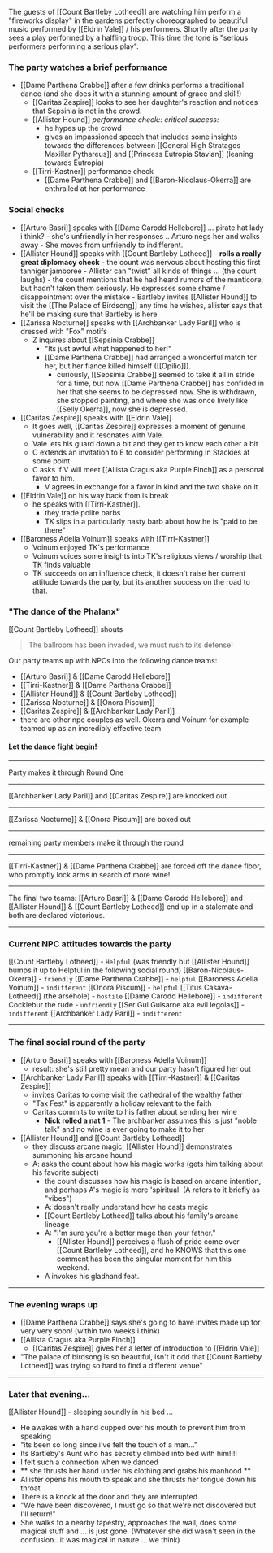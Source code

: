 The guests of [[Count Bartleby Lotheed]] are watching him perform a "fireworks display" in the gardens perfectly choreographed to beautiful music performed by [[Eldrin Vale]] / his performers.
Shortly after the party sees a play performed by a halfling troop.  This time the tone is "serious performers performing a serious play".

### The party watches a brief performance
- [[Dame Parthena Crabbe]] after a few drinks performs a traditional dance (and she does it with a stunning amount of grace and skill!)
	- [[Caritas Zespire]] looks to see her daughter's reaction and notices that Sepsinia is not in the crowd.
	- [[Allister Hound]] *performance check:: critical success:* 
		- he hypes up the crowd
		- gives an impassioned speech that includes some insights towards the differences between [[General High Stratagos Maxillar Pythareus]] and [[Princess Eutropia Stavian]] (leaning towards Eutropia)
	- [[Tirri-Kastner]] performance check
		- [[Dame Parthena Crabbe]] and [[Baron-Nicolaus-Okerra]] are enthralled at her performance

### Social checks
-  [[Arturo Basri]] speaks with [[Dame Carodd Hellebore]]  ... pirate hat lady i think?
		- she's unfriendly in her responses .. Arturo negs her and walks away
		- She moves from unfriendly to indifferent.
- [[Allister Hound]] speaks with [[Count Bartleby Lotheed]]
		- **rolls a really great diplomacy check**
		- the count was nervous about hosting this first tanniger jamboree
		- Allister can "twist" all kinds of things ... (the count laughs)
		- the count mentions that he had heard rumors of the manticore, but hadn't taken them seriously. He expresses some shame / disappointment over the mistake
		- Bartleby invites [[Allister Hound]] to visit the [[The Palace of Birdsong]] any time he wishes, allister says that he'll be making sure that Bartleby is here
- [[Zarissa Nocturne]] speaks with [[Archbanker Lady Paril]] who is dressed with "Fox" motifs
	- Z inquires about [[Sepsinia Crabbe]]
		- "Its just awful what happened to her!"
		- [[Dame Parthena Crabbe]] had arranged a wonderful match for her, but her fiance  killed himself ([[Opilio]]).
			- curiously, [[Sepsinia Crabbe]] seemed to take it all in stride for a time, but now [[Dame Parthena Crabbe]] has confided in her that she seems to be depressed now.  She is withdrawn, she stopped painting, and where she was once lively like [[Selly Okerra]], now she is depressed.
- [[Caritas Zespire]] speaks with [[Eldrin Vale]]
	- It goes well, [[Caritas Zespire]] expresses a moment of genuine vulnerability and it resonates with Vale.
	- Vale lets his guard down a bit and they get to know each other a bit
	- C extends an invitation to E to consider performing in Stackies at some point
	- C asks if V will meet [[Allista Cragus aka Purple Finch]] as a personal favor to him.
		- V agrees in exchange for a favor in kind and the two shake on it.
- [[Eldrin Vale]] on his way back from is break
	- he speaks with [[Tirri-Kastner]].
		- they trade polite barbs
		- TK slips in a particularly nasty barb about how he is "paid to be there"
-  [[Baroness Adella Voinum]] speaks with [[Tirri-Kastner]]
	- Voinum enjoyed TK's performance
	- Voinum voices some insights into TK's religious views / worship that TK finds valuable
	- TK succeeds on an influence check, it doesn't raise her current attitude towards the party,  but its another success on the road to that.

### "The dance of the Phalanx"
[[Count Bartleby Lotheed]] shouts
> The ballroom has been invaded, we must rush to its defense!

Our party teams up with NPCs into the following dance teams:
- [[Arturo Basri]] & [[Dame Carodd Hellebore]]
- [[Tirri-Kastner]] & [[Dame Parthena Crabbe]]
- [[Allister Hound]] & [[Count Bartleby Lotheed]]
- [[Zarissa Nocturne]] & [[Onora Piscum]]
- [[Caritas Zespire]] & [[Archbanker Lady Paril]]
- there are other npc couples as well.  Okerra and Voinum for example teamed up as an incredibly effective team

#### Let the dance fight begin!
--- 
Party makes it through Round One

---

[[Archbanker Lady Paril]] and [[Caritas Zespire]] are knocked out

---
[[Zarissa Nocturne]] & [[Onora Piscum]] are boxed out

---
remaining party members make it through the round

---

[[Tirri-Kastner]] & [[Dame Parthena Crabbe]] are forced off the dance floor, who promptly lock arms in search of more wine!

---

The final two teams:  [[Arturo Basri]] & [[Dame Carodd Hellebore]] and [[Allister Hound]] & [[Count Bartleby Lotheed]] end up in a stalemate and both are declared victorious.


---

### Current NPC attitudes towards the party 

[[Count Bartleby Lotheed]] - `Helpful` (was friendly but [[Allister Hound]] bumps it up to Helpful in the following social round)
[[Baron-Nicolaus-Okerra]] - `friendly`
[[Dame Parthena Crabbe]] - `helpful`
[[Baroness Adella Voinum]] - `indifferent`
[[Onora Piscum]] - `helpful`
[[Titus Casava-Lotheed]]  (the arsehole) - `hostile`
[[Dame Carodd Hellebore]] - `indifferent`
Cocklebur the rude - `unfriendly`
[[Ser Gul Guisarne aka evil legolas]] - `indifferent`
[[Archbanker Lady Paril]] - `indifferent`

---

### The final social round of the party

- [[Arturo Basri]] speaks with [[Baroness Adella Voinum]]
	- result:  she's still pretty mean and our party hasn't figured her out
- [[Archbanker Lady Paril]] speaks with [[Tirri-Kastner]] & [[Caritas Zespire]]
	- invites Caritas to come visit the cathedral of the wealthy father
	- "Tax Fest" is apparently a holiday relevant to the faith
	- Caritas commits to write to his father about sending her wine
		- **Nick rolled a nat 1** - The archbanker assumes this is just "noble talk" and no wine is ever going to make it to her
- [[Allister Hound]] and [[Count Bartleby Lotheed]]
	- they discuss arcane magic, [[Allister Hound]] demonstrates summoning his arcane hound
	- A: asks the count about how his magic works (gets him talking about his favorite subject)
		- the count discusses how his magic is based on arcane intention, and perhaps A's magic is more 'spiritual' (A refers to it briefly as "vibes")
		- A: doesn't really understand how he casts magic
		- [[Count Bartleby Lotheed]] talks about his family's arcane lineage
		- A: "I'm sure you're a better mage than your father."
			- [[Allister Hound]] perceives a flush of pride come over [[Count Bartleby Lotheed]], and he KNOWS that this one comment has been the singular moment for him this weekend.
		- A invokes his gladhand feat.


---

### The evening wraps up
- [[Dame Parthena Crabbe]] says she's going to have invites made up for very very soon! (within two weeks i think)
- [[Allista Cragus aka Purple Finch]]
	- [[Caritas Zespire]] gives her a letter of introduction to [[Eldrin Vale]]
- "The palace of birdsong is so beautiful, isn't it odd that [[Count Bartleby Lotheed]] was trying so hard to find a different venue" 

---
### Later that evening...

[[Allister Hound]] - sleeping soundly in his bed ... 
- He awakes with a hand cupped over his mouth to prevent him from speaking
- "its been so long since i've felt the touch of a man..."
- Its Bartleby's Aunt who has secretly climbed into bed with him!!!!
- I felt such a connection when we danced
- ** she thrusts her hand under his clothing and grabs his manhood **
- Allister opens his mouth to speak and she thrusts her tongue down his throat
- There is a knock at the door and they are interrupted
- "We have been discovered, I must go so that we're not discovered but I'll return!"
- She walks to a nearby tapestry, approaches the wall, does some magical stuff and ... is just gone.  (Whatever she did wasn't seen in the confusion.. it was magical in nature ... we think)



